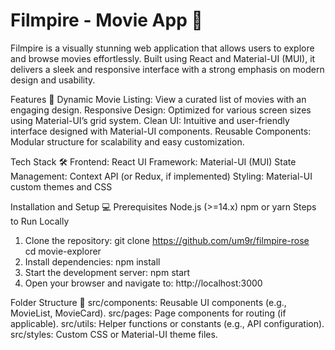 # Filmpire - Movie App 🎥

Filmpire is a visually stunning web application that allows users to explore and browse movies effortlessly. Built using React and Material-UI (MUI), it delivers a sleek and responsive interface with a strong emphasis on modern design and usability.

Features 🚀
Dynamic Movie Listing: View a curated list of movies with an engaging design.
Responsive Design: Optimized for various screen sizes using Material-UI’s grid system.
Clean UI: Intuitive and user-friendly interface designed with Material-UI components.
Reusable Components: Modular structure for scalability and easy customization.

Tech Stack 🛠️
Frontend: React
UI Framework: Material-UI (MUI)
State Management: Context API (or Redux, if implemented)
Styling: Material-UI custom themes and CSS

Installation and Setup 💻
Prerequisites
Node.js (>=14.x)
npm or yarn
Steps to Run Locally
1. Clone the repository: git clone https://github.com/um9r/filmpire-rose  
cd movie-explorer  
2. Install dependencies: npm install  
3. Start the development server: npm start
4. Open your browser and navigate to: http://localhost:3000  

Folder Structure 📂
src/components: Reusable UI components (e.g., MovieList, MovieCard).
src/pages: Page components for routing (if applicable).
src/utils: Helper functions or constants (e.g., API configuration).
src/styles: Custom CSS or Material-UI theme files.
